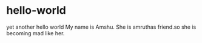 # hello-world
yet another hello world
My name is Amshu. She is amruthas friend.so she is becoming mad like her.
